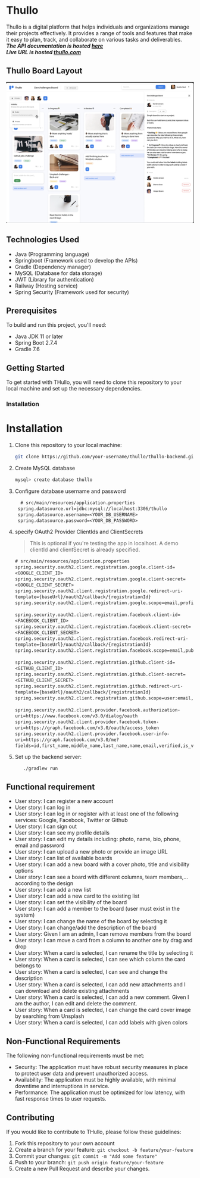 # Thullo

Thullo is a digital platform that helps individuals and organizations manage their projects effectively. It provides a range of tools and features that make it easy to plan, track, and collaborate on various tasks and deliverables.<br>
***The API documentation is hosted [here](https://documenter.getpostman.com/view/18385063/2s935mt5z6#33376033-2100-4341-9450-dd518daeec8e)***
<br>
***Live URL is hosted [thullo.com](https://thullo-web.netlify.app/login)***

## Thullo Board Layout

![App Screenshot](src/main/resources/static/screenshot.png)

## Technologies Used
- Java (Programming language)
- Springboot (Framework used to develop the APIs)
- Gradle (Dependency manager)
- MySQL (Database for data storage)
- JWT (Library for authentication)
- Railway (Hosting service)
- Spring Security (Framework used for security)

## Prerequisites

To build and run this project, you'll need:

- Java JDK 11 or later
- Spring Boot 2.7.4
- Gradle 7.6



## Getting Started

To get started with THullo, you will need to clone this repository to your local machine and set up the necessary dependencies.

### Installation

# Installation

1. Clone this repository to your local machine:

    ```bash
    git clone https://github.com/your-username/thullo/thullo-backend.git
    ```

2. Create MySQL database

   ```bash
   mysql> create database thullo
   ```

3. Configure database username and password

     ```properties
       # src/main/resources/application.properties
      spring.datasource.url=jdbc:mysql://localhost:3306/thullo
      spring.datasource.username=<YOUR_DB_USERNAME>
      spring.datasource.password=<YOUR_DB_PASSWORD>
     ```

4. specify OAuth2 Provider ClientIds and ClientSecrets
   > This is optional if you're testing the app in localhost. A demo clientId and clientSecret is already specified.

   ```properties
   # src/main/resources/application.properties
   spring.security.oauth2.client.registration.google.client-id=<GOOGLE_CLIENT_ID>
   spring.security.oauth2.client.registration.google.client-secret=<GOOGLE_CLIENT_SECRET>
   spring.security.oauth2.client.registration.google.redirect-uri-template={baseUrl}/oauth2/callback/{registrationId}
   spring.security.oauth2.client.registration.google.scope=email,profile
   
   spring.security.oauth2.client.registration.facebook.client-id=<FACEBOOK_CLIENT_ID>
   spring.security.oauth2.client.registration.facebook.client-secret=<FACEBOOK_CLIENT_SECRET>
   spring.security.oauth2.client.registration.facebook.redirect-uri-template={baseUrl}/oauth2/callback/{registrationId}
   spring.security.oauth2.client.registration.facebook.scope=email,public_profile
   
   spring.security.oauth2.client.registration.github.client-id=<GITHUB_CLIENT_ID>
   spring.security.oauth2.client.registration.github.client-secret=<GITHUB_CLIENT_SECRET>
   spring.security.oauth2.client.registration.github.redirect-uri-template={baseUrl}/oauth2/callback/{registrationId}
   spring.security.oauth2.client.registration.github.scope=user:email,read:user
   
   spring.security.oauth2.client.provider.facebook.authorization-uri=https://www.facebook.com/v3.0/dialog/oauth
   spring.security.oauth2.client.provider.facebook.token-uri=https://graph.facebook.com/v3.0/oauth/access_token
   spring.security.oauth2.client.provider.facebook.user-info-uri=https://graph.facebook.com/v3.0/me?fields=id,first_name,middle_name,last_name,name,email,verified,is_verified,picture.width(250).height(250)
   ```

5. Set up the backend server:
   ```bash
      ./gradlew run
   ```


## Functional requirement

- User story: I can register a new account
- User story: I can log in
- User story: I can log in or register with at least one of the following services: Google, Facebook, Twitter or Github
- User story: I can sign out
- User story: I can see my profile details
- User story: I can edit my details including: photo, name, bio, phone, email and password
- User story: I can upload a new photo or provide an image URL
- User story: I can list of available boards
- User story: I can add a new board with a cover photo, title and visibility options
- User story: I can see a board with different columns, team members,... according to the design
- User story: I can add a new list
- User story: I can add a new card to the existing list
- User story: I can set the visibility of the board
- User story: I can add a member to the board (user must exist in the system)
- User story: I can change the name of the board by selecting it
- User story: I can change/add the description of the board
- User story: Given I am an admin, I can remove members from the board
- User story: I can move a card from a column to another one by drag and drop
- User story: When a card is selected, I can rename the title by selecting it
- User story: When a card is selected, I can see which column the card belongs to
- User story: When a card is selected, I can see and change the description
- User story: When a card is selected, I can add new attachments and I can download and delete existing attachments
- User story: When a card is selected, I can add a new comment. Given I am the author, I can edit and delete the comment.
- User story: When a card is selected, I can change the card cover image by searching from Unsplash
- User story: When a card is selected, I can add labels with given colors

## Non-Functional Requirements

The following non-functional requirements must be met:

- Security: The application must have robust security measures in place to protect user data and prevent unauthorized access.
- Availability: The application must be highly available, with minimal downtime and interruptions in service.
- Performance: The application must be optimized for low latency, with fast response times to user requests.



## Contributing

If you would like to contribute to THullo, please follow these guidelines:

1. Fork this repository to your own account
2. Create a branch for your feature: `git checkout -b feature/your-feature`
3. Commit your changes: `git commit -m "Add some feature"`
4. Push to your branch: `git push origin feature/your-feature`
5. Create a new Pull Request and describe your changes.
